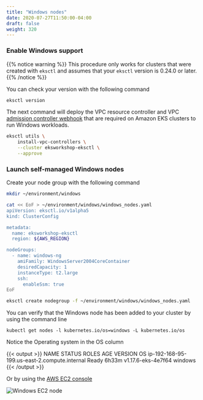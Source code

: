 ```yaml
---
title: "Windows nodes"
date: 2020-07-27T11:50:00-04:00
draft: false
weight: 320
---
```


### Enable Windows support

{{% notice warning %}}
This procedure only works for clusters that were created with `eksctl` and assumes that your `eksctl` version is 0.24.0 or later.
{{% /notice %}}

You can check your version with the following command

```bash
eksctl version
```

The next command will deploy the VPC resource controller and VPC [admission controller webhook](https://kubernetes.io/docs/reference/access-authn-authz/admission-controllers/#what-are-they) that are required on Amazon EKS clusters to run Windows workloads.

```bash
eksctl utils \
    install-vpc-controllers \
    --cluster eksworkshop-eksctl \
    --approve
```

### Launch self-managed Windows nodes

Create your node group with the following command

```bash
mkdir ~/environment/windows

cat << EoF > ~/environment/windows/windows_nodes.yaml
apiVersion: eksctl.io/v1alpha5
kind: ClusterConfig

metadata:
  name: eksworkshop-eksctl
  region: ${AWS_REGION}

nodeGroups:
  - name: windows-ng
    amiFamily: WindowsServer2004CoreContainer
    desiredCapacity: 1
    instanceType: t2.large
    ssh:
      enableSsm: true
EoF

eksctl create nodegroup -f ~/environment/windows/windows_nodes.yaml
```

You can verify that the Windows node has been added to your cluster by using the command line

```
kubectl get nodes -l kubernetes.io/os=windows -L kubernetes.io/os
```

Notice the Operating system in the OS column

{{< output >}}
NAME                                           STATUS   ROLES    AGE     VERSION              OS
ip-192-168-95-199.us-east-2.compute.internal   Ready    <none>   6h33m   v1.17.6-eks-4e7f64   windows
{{< /output >}}

Or by using the [AWS EC2 console](https://console.aws.amazon.com/ec2/v2/home?Instances#Instances:)

![Windows EC2 node](/images/windows/windows_nodes.png)
